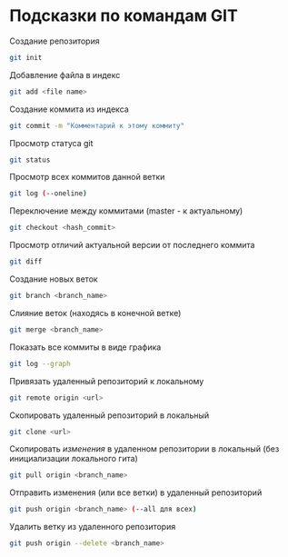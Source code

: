 # Подсказки по командам GIT

Создание репозитория
```sh 
git init
```

Добавление файла в индекс
```sh 
git add <file name>
```

Создание коммита из индекса
```sh 
git commit -m "Комментарий к этому коммиту"
```
Просмотр статуса git
```sh 
git status
```

Просмотр всех коммитов данной ветки
```sh 
git log (--oneline)
```

Переключение между коммитами
(master - к актуальному)
```sh 
git checkout <hash_commit>
```

Просмотр отличий актуальной версии от последнего коммита
```sh 
git diff
```
Создание новых веток
```sh 
git branch <branch_name>
```

Слияние веток (находясь в конечной ветке)
```sh 
git merge <branch_name>
```

Показать все коммиты в виде графика
```sh 
git log --graph
```

Привязать удаленный репозиторий к локальному
```sh
git remote origin <url>
```

Скопировать удаленный репозиторий в локальный
```sh 
git clone <url>
```

Скопировать *изменения* в удаленном репозитории в локальный (без инициализации локального гита)
```sh 
git pull origin <branch_name>
```

Отправить изменения (или все ветки) в удаленный репозиторий
```sh 
git push origin <branch_name> (--all для всех)
```

Удалить ветку из удаленного репозитория
```sh 
git push origin --delete <branch_name>
```


